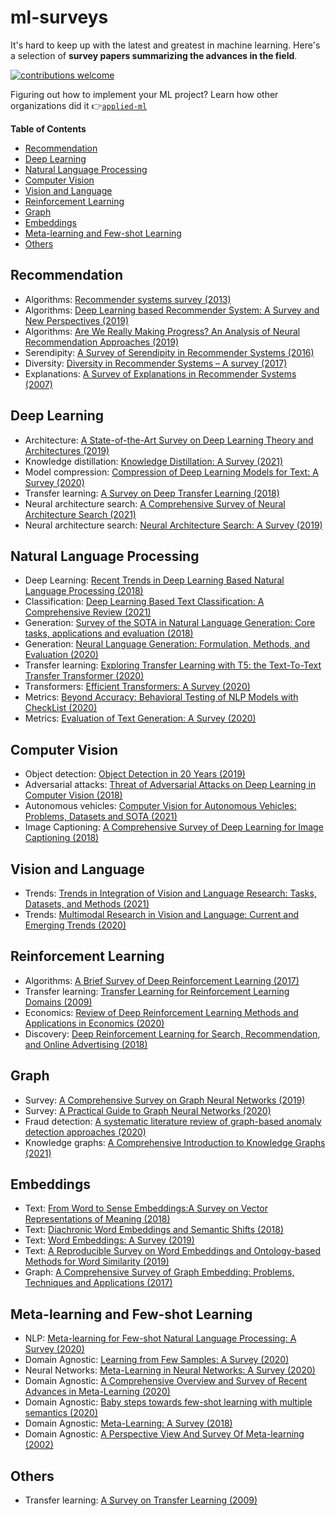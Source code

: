 # ml-surveys

It's hard to keep up with the latest and greatest in machine learning. Here's a selection of **survey papers summarizing the advances in the field**.

[![contributions welcome](https://img.shields.io/badge/contributions-welcome-brightgreen.svg?style=flat)](./CONTRIBUTING.md)

Figuring out how to implement your ML project? Learn how other organizations did it 👉[`applied-ml`](https://github.com/eugeneyan/applied-ml)

**Table of Contents**

- [Recommendation](#recommendation)
- [Deep Learning](#deep-learning)
- [Natural Language Processing](#natural-language-processing)
- [Computer Vision](#computer-vision)
- [Vision and Language](#vision-and-language)
- [Reinforcement Learning](#reinforcement-learning)
- [Graph](#graph)
- [Embeddings](#embeddings)
- [Meta-learning and Few-shot Learning](#meta-learning-and-few-shot-Learning)
- [Others](#others)

## Recommendation
- Algorithms: [Recommender systems survey (2013)](http://irntez.ir/wp-content/uploads/2016/12/sciencedirec.pdf)
- Algorithms: [Deep Learning based Recommender System: A Survey and New Perspectives (2019)](https://arxiv.org/pdf/1707.07435.pdf)
- Algorithms: [Are We Really Making Progress? An Analysis of Neural Recommendation Approaches (2019)](https://arxiv.org/pdf/1907.06902.pdf)
- Serendipity: [A Survey of Serendipity in Recommender Systems (2016)](https://www.researchgate.net/publication/306075233_A_Survey_of_Serendipity_in_Recommender_Systems)
- Diversity: [Diversity in Recommender Systems – A survey (2017)](https://papers-gamma.link/static/memory/pdfs/153-Kunaver_Diversity_in_Recommender_Systems_2017.pdf)
- Explanations: [A Survey of Explanations in Recommender Systems (2007)](http://citeseerx.ist.psu.edu/viewdoc/download?doi=10.1.1.418.9237&rep=rep1&type=pdf)

## Deep Learning
- Architecture: [A State-of-the-Art Survey on Deep Learning Theory and Architectures (2019)](https://www.mdpi.com/2079-9292/8/3/292/htm)
- Knowledge distillation: [Knowledge Distillation: A Survey (2021)](https://arxiv.org/pdf/2006.05525.pdf)
- Model compression: [Compression of Deep Learning Models for Text: A Survey (2020)](https://arxiv.org/pdf/2008.05221.pdf)
- Transfer learning: [A Survey on Deep Transfer Learning (2018)](https://arxiv.org/pdf/1808.01974.pdf)
- Neural architecture search: [A Comprehensive Survey of Neural Architecture Search (2021)](https://arxiv.org/abs/2006.02903)
- Neural architecture search: [Neural Architecture Search: A Survey (2019)](https://arxiv.org/abs/1808.05377)

## Natural Language Processing
- Deep Learning: [Recent Trends in Deep Learning Based Natural Language Processing (2018)](https://arxiv.org/pdf/1708.02709.pdf)
- Classification: [Deep Learning Based Text Classification: A Comprehensive Review (2021)](https://arxiv.org/pdf/2004.03705)
- Generation: [Survey of the SOTA in Natural Language Generation: Core tasks, applications and evaluation (2018)](https://www.jair.org/index.php/jair/article/view/11173/26378)
- Generation: [Neural Language Generation: Formulation, Methods, and Evaluation (2020)](https://arxiv.org/pdf/2007.15780.pdf)
- Transfer learning: [Exploring Transfer Learning with T5: the Text-To-Text Transfer Transformer (2020)](https://arxiv.org/abs/1910.10683)
- Transformers: [Efficient Transformers: A Survey (2020)](https://arxiv.org/pdf/2009.06732.pdf)
- Metrics: [Beyond Accuracy: Behavioral Testing of NLP Models with CheckList (2020)](https://arxiv.org/pdf/2005.04118.pdf)
- Metrics: [Evaluation of Text Generation: A Survey (2020)](https://arxiv.org/pdf/2006.14799.pdf)

## Computer Vision
- Object detection: [Object Detection in 20 Years (2019)](https://arxiv.org/pdf/1905.05055.pdf)
- Adversarial attacks: [Threat of Adversarial Attacks on Deep Learning in Computer Vision (2018)](https://ieeexplore.ieee.org/stamp/stamp.jsp?arnumber=8294186)
- Autonomous vehicles: [Computer Vision for Autonomous Vehicles: Problems, Datasets and SOTA (2021)](https://arxiv.org/pdf/1704.05519.pdf)
- Image Captioning: [A Comprehensive Survey of Deep Learning for Image Captioning (2018)](https://arxiv.org/pdf/1810.04020.pdf)

## Vision and Language

- Trends: [Trends in Integration of Vision and Language Research: Tasks, Datasets, and Methods (2021)](https://doi.org/10.1613/jair.1.11688) 
- Trends: [Multimodal Research in Vision and Language: Current and Emerging Trends (2020)](https://arxiv.org/abs/2010.09522) 

## Reinforcement Learning
- Algorithms: [A Brief Survey of Deep Reinforcement Learning (2017)](https://arxiv.org/pdf/1708.05866.pdf)
- Transfer learning: [Transfer Learning for Reinforcement Learning Domains (2009)](http://www.jmlr.org/papers/volume10/taylor09a/taylor09a.pdf)
- Economics: [Review of Deep Reinforcement Learning Methods and Applications in Economics (2020)](https://arxiv.org/pdf/2004.01509.pdf)
- Discovery: [Deep Reinforcement Learning for Search, Recommendation, and Online Advertising (2018)](https://arxiv.org/pdf/1812.07127.pdf)

## Graph
- Survey: [A Comprehensive Survey on Graph Neural Networks (2019)](https://arxiv.org/pdf/1901.00596.pdf)
- Survey: [A Practical Guide to Graph Neural Networks (2020)](https://arxiv.org/pdf/2010.05234.pdf)
- Fraud detection: [A systematic literature review of graph-based anomaly detection approaches (2020)](https://www.sciencedirect.com/science/article/pii/S0167923620300580)
- Knowledge graphs: [A Comprehensive Introduction to Knowledge Graphs (2021)](https://arxiv.org/pdf/2003.02320.pdf)

## Embeddings
- Text: [From Word to Sense Embeddings:A Survey on Vector Representations of Meaning (2018)](https://www.jair.org/index.php/jair/article/view/11259/26454)
- Text: [Diachronic Word Embeddings and Semantic Shifts (2018)](https://arxiv.org/pdf/1806.03537.pdf)
- Text: [Word Embeddings: A Survey (2019)](https://arxiv.org/abs/1901.09069)
- Text: [A Reproducible Survey on Word Embeddings and Ontology-based Methods for Word Similarity (2019)](https://doi.org/10.1016/j.engappai.2019.07.010)
- Graph: [A Comprehensive Survey of Graph Embedding: Problems, Techniques and Applications (2017)](https://arxiv.org/pdf/1709.07604)

## Meta-learning and Few-shot Learning
- NLP: [Meta-learning for Few-shot Natural Language Processing: A Survey (2020)](https://arxiv.org/abs/2007.09604)
- Domain Agnostic: [Learning from Few Samples: A Survey (2020)](https://arxiv.org/abs/2007.15484)
- Neural Networks: [Meta-Learning in Neural Networks: A Survey (2020)](https://arxiv.org/abs/2004.05439)
- Domain Agnostic: [A Comprehensive Overview and Survey of Recent Advances in Meta-Learning (2020)](https://arxiv.org/abs/2004.11149)
- Domain Agnostic: [Baby steps towards few-shot learning with multiple semantics (2020)](https://arxiv.org/abs/1906.01905)
- Domain Agnostic: [Meta-Learning: A Survey (2018)](https://arxiv.org/abs/1810.03548)
- Domain Agnostic: [A Perspective View And Survey Of Meta-learning (2002)](https://www.researchgate.net/publication/2375370_A_Perspective_View_And_Survey_Of_Meta-Learning)

## Others
- Transfer learning: [A Survey on Transfer Learning (2009)](https://www.cse.ust.hk/~qyang/Docs/2009/tkde_transfer_learning.pdf)
